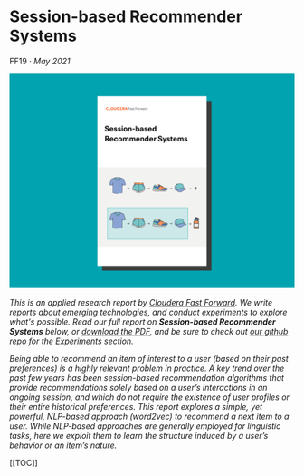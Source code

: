 # Session-based Recommender Systems

FF19 · _May 2021_

![](figures/ff19_cover_splash.png)

*This is an applied research report by [Cloudera Fast Forward](https://www.cloudera.com/products/fast-forward-labs-research.html). We write reports about emerging technologies, and conduct experiments to explore what's possible. Read our full report on **Session-based Recommender Systems** below, or [download the PDF](https://session-based-recommenders.fastforwardlabs.com/FF19-Session_Based_Recommender_Systems-Cloudera_Fast_Forward.pdf), and be sure to check out [our github repo](https://github.com/fastforwardlabs/session_based_recommenders) for the [Experiments](#Experiments) section.*

*Being able to recommend an item of interest to a user (based on their past preferences) is a highly relevant problem in practice. A key trend over the past few years has been session-based recommendation algorithms that provide recommendations solely based on a user’s interactions in an ongoing session, and which do not require the existence of user profiles or their entire historical preferences. This report explores a simple, yet powerful, NLP-based approach (word2vec) to recommend a next item to a user. While NLP-based approaches are generally employed for linguistic tasks, here we exploit them to learn the structure induced by a user’s behavior or an item’s nature.*

[[TOC]]
